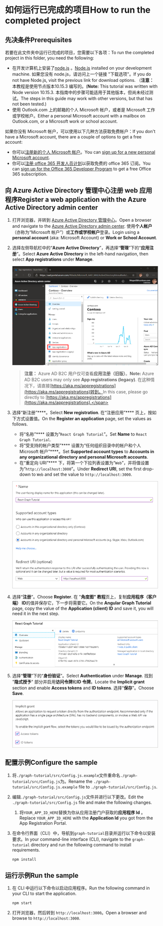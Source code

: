 # <a name="how-to-run-the-completed-project"></a><span data-ttu-id="78f55-101">如何运行已完成的项目</span><span class="sxs-lookup"><span data-stu-id="78f55-101">How to run the completed project</span></span>

## <a name="prerequisites"></a><span data-ttu-id="78f55-102">先决条件</span><span class="sxs-lookup"><span data-stu-id="78f55-102">Prerequisites</span></span>

<span data-ttu-id="78f55-103">若要在此文件夹中运行已完成的项目，您需要以下各项：</span><span class="sxs-lookup"><span data-stu-id="78f55-103">To run the completed project in this folder, you need the following:</span></span>

- <span data-ttu-id="78f55-104">在开发计算机上安装了[node.js](https://nodejs.org) 。</span><span class="sxs-lookup"><span data-stu-id="78f55-104">[Node.js](https://nodejs.org) installed on your development machine.</span></span> <span data-ttu-id="78f55-105">如果您没有 node.js，请访问上一个链接 "下载选项"。</span><span class="sxs-lookup"><span data-stu-id="78f55-105">If you do not have Node.js, visit the previous link for download options.</span></span> <span data-ttu-id="78f55-106">（**注意：** 本教程是使用节点版本10.15.3 编写的。</span><span class="sxs-lookup"><span data-stu-id="78f55-106">(**Note:** This tutorial was written with Node version 10.15.3.</span></span> <span data-ttu-id="78f55-107">本指南中的步骤可能适用于其他版本，但尚未经过测试。</span><span class="sxs-lookup"><span data-stu-id="78f55-107">The steps in this guide may work with other versions, but that has not been tested.)</span></span>
- <span data-ttu-id="78f55-108">使用 Outlook.com 上的邮箱的个人 Microsoft 帐户，或者是 Microsoft 工作或学校帐户。</span><span class="sxs-lookup"><span data-stu-id="78f55-108">Either a personal Microsoft account with a mailbox on Outlook.com, or a Microsoft work or school account.</span></span>

<span data-ttu-id="78f55-109">如果你没有 Microsoft 帐户，可以使用以下几种方法获取免费帐户：</span><span class="sxs-lookup"><span data-stu-id="78f55-109">If you don't have a Microsoft account, there are a couple of options to get a free account:</span></span>

- <span data-ttu-id="78f55-110">你可以[注册新的个人 Microsoft 帐户](https://signup.live.com/signup?wa=wsignin1.0&rpsnv=12&ct=1454618383&rver=6.4.6456.0&wp=MBI_SSL_SHARED&wreply=https://mail.live.com/default.aspx&id=64855&cbcxt=mai&bk=1454618383&uiflavor=web&uaid=b213a65b4fdc484382b6622b3ecaa547&mkt=E-US&lc=1033&lic=1)。</span><span class="sxs-lookup"><span data-stu-id="78f55-110">You can [sign up for a new personal Microsoft account](https://signup.live.com/signup?wa=wsignin1.0&rpsnv=12&ct=1454618383&rver=6.4.6456.0&wp=MBI_SSL_SHARED&wreply=https://mail.live.com/default.aspx&id=64855&cbcxt=mai&bk=1454618383&uiflavor=web&uaid=b213a65b4fdc484382b6622b3ecaa547&mkt=E-US&lc=1033&lic=1).</span></span>
- <span data-ttu-id="78f55-111">你可以[注册 office 365 开发人员计划](https://developer.microsoft.com/office/dev-program)以获取免费的 office 365 订阅。</span><span class="sxs-lookup"><span data-stu-id="78f55-111">You can [sign up for the Office 365 Developer Program](https://developer.microsoft.com/office/dev-program) to get a free Office 365 subscription.</span></span>

## <a name="register-a-web-application-with-the-azure-active-directory-admin-center"></a><span data-ttu-id="78f55-112">向 Azure Active Directory 管理中心注册 web 应用程序</span><span class="sxs-lookup"><span data-stu-id="78f55-112">Register a web application with the Azure Active Directory admin center</span></span>

1. <span data-ttu-id="78f55-113">打开浏览器，并转到 [Azure Active Directory 管理中心](https://aad.portal.azure.com)。</span><span class="sxs-lookup"><span data-stu-id="78f55-113">Open a browser and navigate to the [Azure Active Directory admin center](https://aad.portal.azure.com).</span></span> <span data-ttu-id="78f55-114">使用**个人帐户**（亦称为“Microsoft 帐户”）或**工作或学校帐户**登录。</span><span class="sxs-lookup"><span data-stu-id="78f55-114">Login using a **personal account** (aka: Microsoft Account) or **Work or School Account**.</span></span>

1. <span data-ttu-id="78f55-115">选择左侧导航栏中的“**Azure Active Directory**”，再选择“**管理**”下的“**应用注册**”。</span><span class="sxs-lookup"><span data-stu-id="78f55-115">Select **Azure Active Directory** in the left-hand navigation, then select **App registrations** under **Manage**.</span></span>

    ![<span data-ttu-id="78f55-116">应用注册的屏幕截图</span><span class="sxs-lookup"><span data-stu-id="78f55-116">A screenshot of the App registrations</span></span> ](/tutorial/images/aad-portal-app-registrations.png)

    > <span data-ttu-id="78f55-117">**注意：** Azure AD B2C 用户仅可查看**应用注册（旧版）**。</span><span class="sxs-lookup"><span data-stu-id="78f55-117">**Note:** Azure AD B2C users may only see **App registrations (legacy)**.</span></span> <span data-ttu-id="78f55-118">在这种情况下，请直接[https://aka.ms/appregistrations](https://aka.ms/appregistrations)转到。</span><span class="sxs-lookup"><span data-stu-id="78f55-118">In this case, please go directly to [https://aka.ms/appregistrations](https://aka.ms/appregistrations).</span></span>

1. <span data-ttu-id="78f55-119">选择“新注册”\*\*\*\*。</span><span class="sxs-lookup"><span data-stu-id="78f55-119">Select **New registration**.</span></span> <span data-ttu-id="78f55-120">在“注册应用”\*\*\*\* 页上，按如下方式设置值。</span><span class="sxs-lookup"><span data-stu-id="78f55-120">On the **Register an application** page, set the values as follows.</span></span>

    - <span data-ttu-id="78f55-121">将“名称”\*\*\*\* 设置为“`React Graph Tutorial`”。</span><span class="sxs-lookup"><span data-stu-id="78f55-121">Set **Name** to `React Graph Tutorial`.</span></span>
    - <span data-ttu-id="78f55-122">将“受支持的帐户类型”\*\*\*\* 设置为“任何组织目录中的帐户和个人 Microsoft 帐户”\*\*\*\*。</span><span class="sxs-lookup"><span data-stu-id="78f55-122">Set **Supported account types** to **Accounts in any organizational directory and personal Microsoft accounts**.</span></span>
    - <span data-ttu-id="78f55-123">在“重定向 URI”\*\*\*\* 下，将第一个下拉列表设置为“`Web`”，并将值设置为“`http://localhost:3000`”。</span><span class="sxs-lookup"><span data-stu-id="78f55-123">Under **Redirect URI**, set the first drop-down to `Web` and set the value to `http://localhost:3000`.</span></span>

    !["注册应用程序" 页的屏幕截图](/tutorial/images/aad-register-an-app.png)

1. <span data-ttu-id="78f55-125">选择“**注册**”。</span><span class="sxs-lookup"><span data-stu-id="78f55-125">Choose **Register**.</span></span> <span data-ttu-id="78f55-126">在 "**角度图" 教程**页上，复制**应用程序（客户端） ID**的值并保存它，下一步将需要它。</span><span class="sxs-lookup"><span data-stu-id="78f55-126">On the **Angular Graph Tutorial** page, copy the value of the **Application (client) ID** and save it, you will need it in the next step.</span></span>

    ![新应用注册的应用程序 ID 的屏幕截图](/tutorial/images/aad-application-id.png)

1. <span data-ttu-id="78f55-128">选择“**管理**”下的“**身份验证**”。</span><span class="sxs-lookup"><span data-stu-id="78f55-128">Select **Authentication** under **Manage**.</span></span> <span data-ttu-id="78f55-129">找到 "**隐式授予**" 部分并启用**访问令牌**和**ID 令牌**。</span><span class="sxs-lookup"><span data-stu-id="78f55-129">Locate the **Implicit grant** section and enable **Access tokens** and **ID tokens**.</span></span> <span data-ttu-id="78f55-130">选择“**保存**”。</span><span class="sxs-lookup"><span data-stu-id="78f55-130">Choose **Save**.</span></span>

    ![隐式 grant 部分的屏幕截图](/tutorial/images/aad-implicit-grant.png)

## <a name="configure-the-sample"></a><span data-ttu-id="78f55-132">配置示例</span><span class="sxs-lookup"><span data-stu-id="78f55-132">Configure the sample</span></span>

1. <span data-ttu-id="78f55-133">将`./graph-tutorial/src/Config.js.example`文件重命名`./graph-tutorial/src/Config.js`为。</span><span class="sxs-lookup"><span data-stu-id="78f55-133">Rename the `./graph-tutorial/src/Config.js.example` file to `./graph-tutorial/src/Config.js`.</span></span>
1. <span data-ttu-id="78f55-134">编辑`./graph-tutorial/src/Config.js`文件并进行以下更改。</span><span class="sxs-lookup"><span data-stu-id="78f55-134">Edit the `./graph-tutorial/src/Config.js` file and make the following changes.</span></span>
    1. <span data-ttu-id="78f55-135">将`YOUR_APP_ID_HERE`替换为你从应用注册门户获取的**应用程序 Id** 。</span><span class="sxs-lookup"><span data-stu-id="78f55-135">Replace `YOUR_APP_ID_HERE` with the **Application Id** you got from the App Registration Portal.</span></span>
1. <span data-ttu-id="78f55-136">在命令行界面（CLI）中，导航到`graph-tutorial`目录并运行以下命令以安装要求。</span><span class="sxs-lookup"><span data-stu-id="78f55-136">In your command-line interface (CLI), navigate to the `graph-tutorial` directory and run the following command to install requirements.</span></span>

    ```Shell
    npm install
    ```

## <a name="run-the-sample"></a><span data-ttu-id="78f55-137">运行示例</span><span class="sxs-lookup"><span data-stu-id="78f55-137">Run the sample</span></span>

1. <span data-ttu-id="78f55-138">在 CLI 中运行以下命令以启动应用程序。</span><span class="sxs-lookup"><span data-stu-id="78f55-138">Run the following command in your CLI to start the application.</span></span>

    ```Shell
    npm start
    ```

1. <span data-ttu-id="78f55-139">打开浏览器，然后转到 `http://localhost:3000`。</span><span class="sxs-lookup"><span data-stu-id="78f55-139">Open a browser and browse to `http://localhost:3000`.</span></span>
